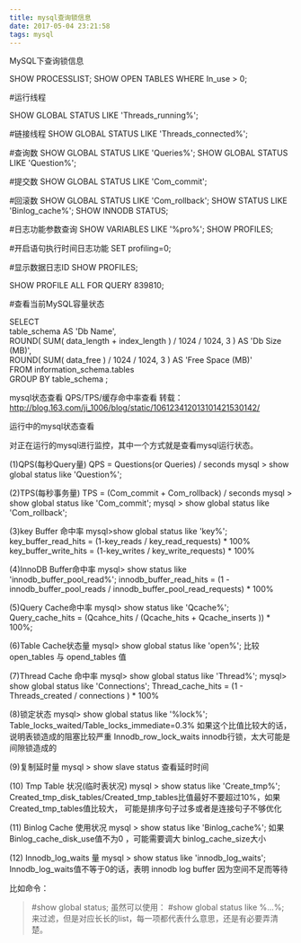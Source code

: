 ```yaml
---
title: mysql查询锁信息
date: 2017-05-04 23:21:58
tags: mysql
---
```


MySQL下查询锁信息

SHOW PROCESSLIST;
SHOW OPEN TABLES WHERE In_use > 0;

 

#运行线程

SHOW  GLOBAL  STATUS LIKE 'Threads_running%';

#链接线程
SHOW  GLOBAL  STATUS LIKE 'Threads_connected%';

#查询数
SHOW  GLOBAL  STATUS LIKE 'Queries%';
SHOW  GLOBAL  STATUS LIKE 'Question%';

#提交数
SHOW GLOBAL STATUS LIKE 'Com_commit';

#回滚数
SHOW GLOBAL STATUS LIKE 'Com_rollback';
SHOW STATUS LIKE 'Binlog_cache%';
SHOW INNODB STATUS;

#日志功能参数查询
SHOW VARIABLES LIKE '%pro%';
SHOW PROFILES;

#开启语句执行时间日志功能
SET profiling=0;

#显示数据日志ID
SHOW PROFILES;

SHOW PROFILE ALL FOR QUERY 839810;

<!--more--> 

#查看当前MySQL容量状态

SELECT   
  table_schema AS 'Db Name',  
  ROUND( SUM( data_length + index_length ) / 1024 / 1024, 3 ) AS 'Db Size (MB)',  
  ROUND( SUM( data_free ) / 1024 / 1024, 3 ) AS 'Free Space (MB)'  
FROM information_schema.tables  
GROUP BY table_schema ;

 

mysql状态查看 QPS/TPS/缓存命中率查看
转载：http://blog.163.com/ji_1006/blog/static/106123412013101421530142/

运行中的mysql状态查看
 
对正在运行的mysql进行监控，其中一个方式就是查看mysql运行状态。 
 
(1)QPS(每秒Query量) 
QPS = Questions(or Queries) / seconds 
mysql > show  global  status like 'Question%'; 
 
(2)TPS(每秒事务量) 
TPS = (Com_commit + Com_rollback) / seconds 
mysql > show global status like 'Com_commit'; 
mysql > show global status like 'Com_rollback'; 
 
(3)key Buffer 命中率 
mysql>show  global   status  like   'key%'; 
key_buffer_read_hits = (1-key_reads / key_read_requests) * 100% 
key_buffer_write_hits = (1-key_writes / key_write_requests) * 100% 
 
(4)InnoDB Buffer命中率 
mysql> show status like 'innodb_buffer_pool_read%'; 
innodb_buffer_read_hits = (1 - innodb_buffer_pool_reads / innodb_buffer_pool_read_requests) * 100% 
 
(5)Query Cache命中率 
mysql> show status like 'Qcache%'; 
Query_cache_hits = (Qcahce_hits / (Qcache_hits + Qcache_inserts )) * 100%; 
 
(6)Table Cache状态量 
mysql> show global  status like 'open%'; 
比较 open_tables  与 opend_tables 值 
 
(7)Thread Cache 命中率 
mysql> show global status like 'Thread%'; 
mysql> show global status like 'Connections'; 
Thread_cache_hits = (1 - Threads_created / connections ) * 100% 
 
(8)锁定状态 
mysql> show global  status like '%lock%'; 
Table_locks_waited/Table_locks_immediate=0.3%  如果这个比值比较大的话，说明表锁造成的阻塞比较严重 
Innodb_row_lock_waits innodb行锁，太大可能是间隙锁造成的 
 
(9)复制延时量 
mysql > show slave status 
查看延时时间 
 
(10) Tmp Table 状况(临时表状况) 
mysql > show status like 'Create_tmp%'; 
Created_tmp_disk_tables/Created_tmp_tables比值最好不要超过10%，如果Created_tmp_tables值比较大， 
可能是排序句子过多或者是连接句子不够优化 
 
(11) Binlog Cache 使用状况 
mysql > show status like 'Binlog_cache%'; 
如果Binlog_cache_disk_use值不为0 ，可能需要调大 binlog_cache_size大小 
 
(12) Innodb_log_waits 量 
mysql > show status like 'innodb_log_waits'; 
Innodb_log_waits值不等于0的话，表明 innodb log  buffer 因为空间不足而等待 
 
比如命令： 
>#show global status; 
虽然可以使用： 
>#show global status like %...%; 
来过滤，但是对应长长的list，每一项都代表什么意思，还是有必要弄清楚。